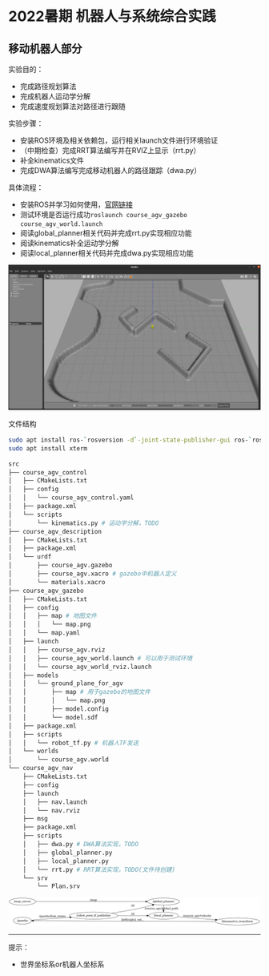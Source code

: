 # 2022暑期 机器人与系统综合实践 

## 移动机器人部分

实验目的：

* 完成路径规划算法
* 完成机器人运动学分解
* 完成速度规划算法对路径进行跟随

实验步骤：

* 安装ROS环境及相关依赖包，运行相关launch文件进行环境验证
* （中期检查）完成RRT算法编写并在RVIZ上显示（rrt.py）
* 补全kinematics文件
* 完成DWA算法编写完成移动机器人的路径跟踪（dwa.py）

具体流程：

* 安装ROS并学习如何使用，[官网链接](http://wiki.ros.org/cn/ROS/Tutorials)
* 测试环境是否运行成功`roslaunch course_agv_gazebo course_agv_world.launch`
* 阅读global_planner相关代码并完成rrt.py实现相应功能
* 阅读kinematics补全运动学分解
* 阅读local_planner相关代码并完成dwa.py实现相应功能

![image-20220703215935627](image/1.png)

文件结构

```bash
sudo apt install ros-`rosversion -d`-joint-state-publisher-gui ros-`rosversion -d`-joint-state-controller ros-`rosversion -d`-controller-manager ros-`rosversion -d`-gazebo-ros-pkgs ros-`rosversion -d`-gazebo-ros-control ros-`rosversion -d`-velocity-controllers ros-`rosversion -d`-map-server
sudo apt install xterm
```



```bash
src
├── course_agv_control
│   ├── CMakeLists.txt
│   ├── config
│   │   └── course_agv_control.yaml
│   ├── package.xml
│   └── scripts
│       └── kinematics.py # 运动学分解，TODO
├── course_agv_description
│   ├── CMakeLists.txt
│   ├── package.xml
│   └── urdf
│       ├── course_agv.gazebo
│       ├── course_agv.xacro # gazebo中机器人定义
│       └── materials.xacro
├── course_agv_gazebo
│   ├── CMakeLists.txt
│   ├── config
│   │   ├── map # 地图文件
│   │   │   └── map.png
│   │   └── map.yaml
│   ├── launch
│   │   ├── course_agv.rviz
│   │   ├── course_agv_world.launch # 可以用于测试环境
│   │   └── course_agv_world_rviz.launch
│   ├── models
│   │   └── ground_plane_for_agv
│   │       ├── map # 用于gazebo的地图文件
│   │       │   └── map.png
│   │       ├── model.config
│   │       └── model.sdf
│   ├── package.xml
│   ├── scripts
│   │   └── robot_tf.py # 机器人TF发送
│   └── worlds
│       └── course_agv.world
└── course_agv_nav
    ├── CMakeLists.txt
    ├── config
    ├── launch
    │   ├── nav.launch
    │   └── nav.rviz
    ├── msg
    ├── package.xml
    ├── scripts
    │   ├── dwa.py # DWA算法实现，TODO
    │   ├── global_planner.py
    │   ├── local_planner.py
    │   └── rrt.py # RRT算法实现，TODO(文件待创建)
    └── srv
        └── Plan.srv

```

![output](image/2.png)

---
提示：
* 世界坐标系or机器人坐标系
